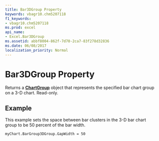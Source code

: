 ```yaml
---
title: Bar3DGroup Property
keywords: vbagr10.chm5207118
f1_keywords:
- vbagr10.chm5207118
ms.prod: excel
api_name:
- Excel.Bar3DGroup
ms.assetid: abbf8004-862f-7d70-2ca7-83f278d32836
ms.date: 06/08/2017
localization_priority: Normal
---
```



# Bar3DGroup Property

Returns a  **[ChartGroup](Excel.ChartGroup-graph-object.md)** object that represents the specified bar chart group on a 3-D chart. Read-only.


## Example

This example sets the space between bar clusters in the 3-D bar chart group to be 50 percent of the bar width.


```vb
myChart.BarGroup3DGroup.GapWidth = 50
```


